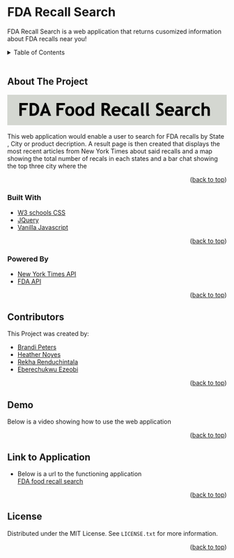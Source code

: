 <div id="top"></div>

# FDA Recall Search

FDA Recall Search is a web application that returns cusomized information about FDA recalls near you!

<details>
  <summary>Table of Contents</summary>
  <ol>
    <li>
      <a href="#about-the-project">About The Project</a>
      <ul>
        <li><a href="#built-with">Built With</a></li>
        <li><a href="#powered-by">Powered By</a></li>
      </ul>
    </li>
    <li><a href="#contributors">Contributors</a></li>
    <li><a href="#demo">Demo</a></li>
    <li><a href="#link-to-application">Link to Application</a></li>
    <li><a href="#license">License</a></li>
  </ol>
</details>
<br>

## About The Project

![Product Name Screen Shot](./assets/images/readme-images/title-image.png)

This web application would enable a user to search for FDA recalls by State , City or product decription. A result page is then created that displays the most recent articles from New York Times about said recalls and a map showing the total number of recals in each states and a bar chat showing the top three city where the 


<p align="right">(<a href="#top">back to top</a>)</p>

### Built With

* [W3 schools CSS](https://www.w3schools.com/css/)
* [JQuery](https://jquery.com)
* [Vanilla Javascript](http://vanilla-js.com/)

<p align="right">(<a href="#top">back to top</a>)</p>

### Powered By

* [New York Times API](https://developer.nytimes.com/apis)
* [FDA API](https://www.fda.gov/safety/recalls-market-withdrawals-safety-alerts)

<p align="right">(<a href="#top">back to top</a>)</p>


## Contributors
This Project was created by:
* [Brandi Peters](https://github.com/bnicp)
* [Heather Noyes](https://github.com/heatherknoyes)
* [Rekha Renduchintala](https://github.com/rekhawb)
* [Eberechukwu Ezeobi](https://github.com/ebere-code)

<p align="right">(<a href="#top">back to top</a>)</p>

## Demo
Below is a video showing how to use the web application 

<p align="right">(<a href="#top">back to top</a>)</p>

## Link to Application
* Below is a url to the functioning application <br>
[FDA food recall search](https://bnicp.github.io/recall-near-me/) 

<p align="right">(<a href="#top">back to top</a>)</p>

## License

Distributed under the MIT License. See `LICENSE.txt` for more information.

<p align="right">(<a href="#top">back to top</a>)</p>

